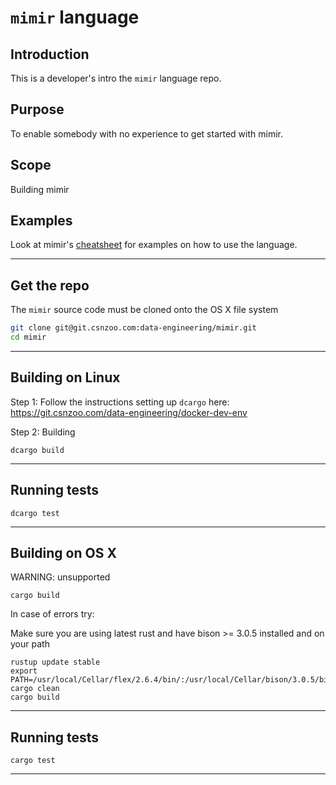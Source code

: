 # `mimir` language

## Introduction

This is a developer's intro the `mimir` language repo.

## Purpose

To enable somebody with no experience to get started with mimir.

## Scope

Building mimir

## Examples

Look at mimir's [cheatsheet](./doc/mimir.md) for examples on how to use the language.

---

## Get the repo

The `mimir` source code must be cloned onto the OS X file system

```bash
git clone git@git.csnzoo.com:data-engineering/mimir.git
cd mimir
```

---

Building on Linux
----------------

Step 1: Follow the instructions setting up `dcargo` here:
https://git.csnzoo.com/data-engineering/docker-dev-env

Step 2: Building

```shell
dcargo build
```

---

Running tests
-------------
```shell
dcargo test
```

---


Building on OS X
----------------
WARNING: unsupported

```shell
cargo build
```

In case of errors try:

Make sure you are using latest rust and have bison >= 3.0.5 installed and on your path

```shell
rustup update stable
export PATH=/usr/local/Cellar/flex/2.6.4/bin/:/usr/local/Cellar/bison/3.0.5/bin:$PATH
cargo clean
cargo build
```


---

Running tests
-------------

```shell
cargo test
```

---
